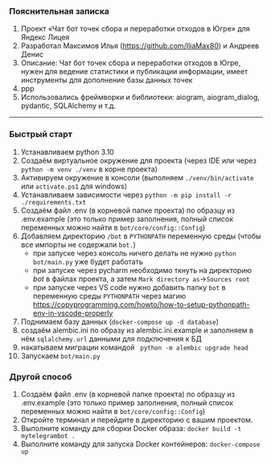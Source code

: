 ### Пояснительная записка

1. Проект «Чат бот точек сбора и переработки отходов в Югре» для Яндекс Лицея
2. Разработал Максимов Илья (https://github.com/IliaMax80) и Андреев Денис
3. Описание: Чат бот точек сбора и переработки отходов в Югре, нужен для ведение статистики и публикации информации, имеет инструменты для дополнение базы данных точек
4. ppp
5. Использовались фреймворки и библиотеки: aiogram, aiogram_dialog, pydantic, SQLAlchemy и т.д.

----
### Быстрый старт

1. Устанавливаем python 3.10
2. Создаём виртуальное окружение для проекта (через IDE или через `python -m venv ./venv` в корне проекта)
3. Активируем окружение в консоли (выполняем `./venv/bin/activate` или `activate.ps1` для windows)
4. Устанавливаем зависимости через `python -m pip install -r ./requirements.txt`
5. Создаём файл .env (в корневой папке проекта) по образцу из .env.example (это только пример заполнения, полный список
   переменных можно найти в `bot/core/config::Config`)
6. Добавляем директорию `/bot` в `PYTHONPATH` переменную среды (чтобы все импорты не содержали `bot.`)
    - при запуске через консоль ничего делать не нужно `python bot/main.py` уже будет работать
    - при запуске через pycharm необходимо ткнуть на директорию _bot_ в файлах проекта, а
      затем `Mark directory as`->`Sources root`
    - при запуске через VS code нужно добавить папку `bot` в переменную среды `PYTHONPATH` через
      магию https://copyprogramming.com/howto/how-to-setup-pythonpath-env-in-vscode-properly
7. Поднимаем базу данных (`docker-compose up -d database`)
8. создаём alembic.ini по образу из alembic.ini.example и заполняем в нём `sqlalchemy.url` данными для подключения к БД
9. накатываем миграции командой ` python -m alembic upgrade head`
10. Запускаем `bot/main.py`

### Другой способ

1. Создаём файл .env (в корневой папке проекта) по образцу из .env.example (это только пример заполнения, полный список
   переменных можно найти в `bot/core/config::Config`)
2. Откройте терминал и перейдите в директорию с вашим проектом.
3. Выполните команду для сборки Docker образа: `docker build -t mytelegrambot .`
4. Выполните команду для запуска Docker контейнеров: `docker-compose up`

